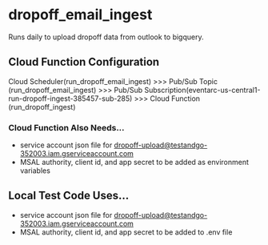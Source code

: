 # dropoff_email_ingest
Runs daily to upload dropoff data from outlook to bigquery.

## Cloud Function Configuration
Cloud Scheduler(run_dropoff_email_ingest) >>> Pub/Sub Topic (run_dropoff_email_ingest) >>> Pub/Sub Subscription(eventarc-us-central1-run-dropoff-ingest-385457-sub-285) >>> Cloud Function (run_dropoff_ingest)

### Cloud Function Also Needs...
- service account json file for dropoff-upload@testandgo-352003.iam.gserviceaccount.com
- MSAL authority, client id, and app secret to be added as environment variables

## Local Test Code Uses...
- service account json file for dropoff-upload@testandgo-352003.iam.gserviceaccount.com
- MSAL authority, client id, and app secret to be added to .env file

